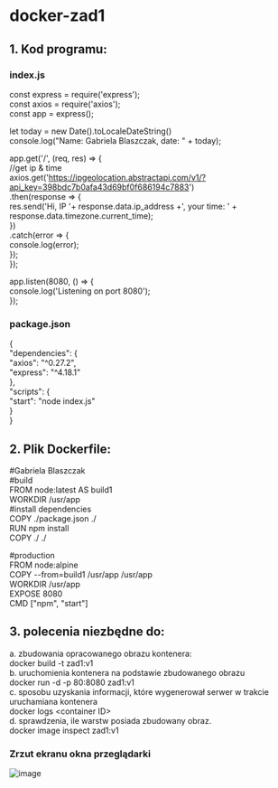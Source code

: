 # docker-zad1
## 1. Kod programu:
### index.js
const express = require('express');  
const axios = require('axios');  
const app = express();  
  
let today = new Date().toLocaleDateString()  
console.log("Name: Gabriela Blaszczak, date: " + today);  
  
app.get('/', (req, res) => {  
	//get ip & time  
	axios.get('https://ipgeolocation.abstractapi.com/v1/?api_key=398bdc7b0afa43d69bf0f686194c7883')  
    .then(response => {  
		res.send('Hi, IP '+ response.data.ip_address +', your time: ' + response.data.timezone.current_time);  
    })  
    .catch(error => {  
        console.log(error);  
    });  
});  

app.listen(8080, () => {  
	console.log('Listening on port 8080');  
});  

### package.json
{  
  "dependencies": {  
    "axios": "^0.27.2",  
    "express": "^4.18.1"  
  },  
  "scripts": {  
    "start": "node index.js"  
  }  
}  


## 2. Plik Dockerfile:
#Gabriela Blaszczak  
#build  
FROM node:latest AS build1  
WORKDIR /usr/app  
#install dependencies  
COPY ./package.json ./  
RUN npm install  
COPY ./ ./  
  
#production  
FROM node:alpine  
COPY --from=build1 /usr/app /usr/app  
WORKDIR /usr/app  
EXPOSE 8080  
CMD ["npm", "start"]  

## 3. polecenia niezbędne do:
a. zbudowania opracowanego obrazu kontenera:  
  docker build -t zad1:v1  
b. uruchomienia kontenera na podstawie zbudowanego obrazu  
  docker run -d -p 80:8080 zad1:v1  
c. sposobu uzyskania informacji, które wygenerował serwer w trakcie uruchamiana kontenera  
  docker logs \<container ID>  
d. sprawdzenia, ile warstw posiada zbudowany obraz.  
  docker image inspect zad1:v1  

### Zrzut ekranu okna przeglądarki
![image](https://user-images.githubusercontent.com/72490859/167739384-c4124970-ed88-436f-8b81-75683d065f27.png)

